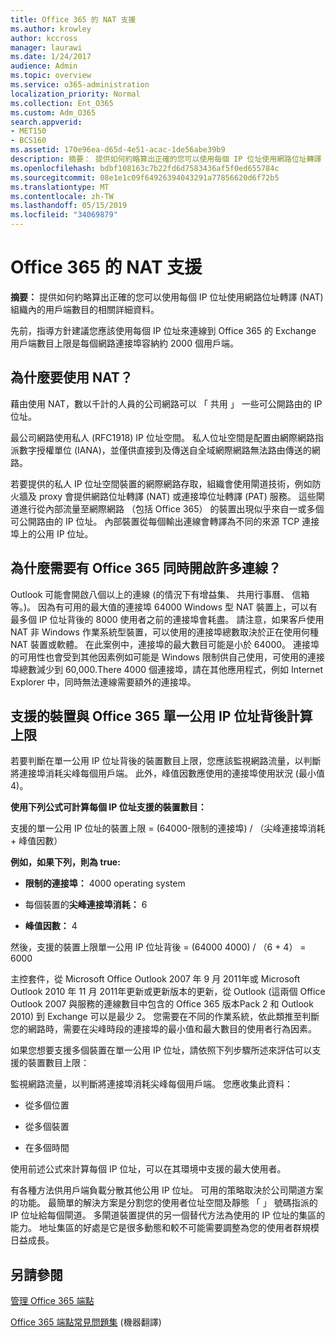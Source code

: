 ```yaml
---
title: Office 365 的 NAT 支援
ms.author: krowley
author: kccross
manager: laurawi
ms.date: 1/24/2017
audience: Admin
ms.topic: overview
ms.service: o365-administration
localization_priority: Normal
ms.collection: Ent_O365
ms.custom: Adm_O365
search.appverid:
- MET150
- BCS160
ms.assetid: 170e96ea-d65d-4e51-acac-1de56abe39b9
description: 摘要： 提供如何約略算出正確的您可以使用每個 IP 位址使用網路位址轉譯 (NAT) 組織內的用戶端數目的相關詳細資料。
ms.openlocfilehash: bdbf108163c7b22fd6d7583436af5f0ed655784c
ms.sourcegitcommit: 08e1e1c09f64926394043291a77856620d6f72b5
ms.translationtype: MT
ms.contentlocale: zh-TW
ms.lasthandoff: 05/15/2019
ms.locfileid: "34069879"
---
```

# <a name="nat-support-with-office-365"></a>Office 365 的 NAT 支援

 **摘要：** 提供如何約略算出正確的您可以使用每個 IP 位址使用網路位址轉譯 (NAT) 組織內的用戶端數目的相關詳細資料。 
  
先前，指導方針建議您應該使用每個 IP 位址來連線到 Office 365 的 Exchange 用戶端數目上限是每個網路連接埠容納約 2000 個用戶端。
  
## <a name="why-use-nat"></a>為什麼要使用 NAT？

藉由使用 NAT，數以千計的人員的公司網路可以 「 共用 」 一些可公開路由的 IP 位址。
  
最公司網路使用私人 (RFC1918) IP 位址空間。 私人位址空間是配置由網際網路指派數字授權單位 (IANA)，並僅供直接到及傳送自全域網際網路無法路由傳送的網路。
  
若要提供的私人 IP 位址空間裝置的網際網路存取，組織會使用閘道技術，例如防火牆及 proxy 會提供網路位址轉譯 (NAT) 或連接埠位址轉譯 (PAT) 服務。 這些閘道進行從內部流量至網際網路 （包括 Office 365） 的裝置出現似乎來自一或多個可公開路由的 IP 位址。 內部裝置從每個輸出連線會轉譯為不同的來源 TCP 連接埠上的公用 IP 位址。 
  
## <a name="why-do-you-need-to-have-so-many-connections-open-to-office-365-at-the-same-time"></a>為什麼需要有 Office 365 同時開啟許多連線？

Outlook 可能會開啟八個以上的連線 (的情況下有增益集、 共用行事曆、 信箱等。)。 因為有可用的最大值的連接埠 64000 Windows 型 NAT 裝置上，可以有最多個 IP 位址背後的 8000 使用者之前的連接埠會耗盡。 請注意，如果客戶使用 NAT 非 Windows 作業系統型裝置，可以使用的連接埠總數取決於正在使用何種 NAT 裝置或軟體。 在此案例中，連接埠的最大數目可能是小於 64000。 連接埠的可用性也會受到其他因素例如可能是 Windows 限制供自己使用，可使用的連接埠總數減少到 60,000.There 4000 個連接埠，請在其他應用程式，例如 Internet Explorer 中，同時無法連線需要額外的連接埠。
  
## <a name="calculating-maximum-supported-devices-behind-a-single-public-ip-address-with-office-365"></a>支援的裝置與 Office 365 單一公用 IP 位址背後計算上限

若要判斷在單一公用 IP 位址背後的裝置數目上限，您應該監視網路流量，以判斷將連接埠消耗尖峰每個用戶端。 此外，峰值因數應使用的連接埠使用狀況 (最小值 4)。 
  
 **使用下列公式可計算每個 IP 位址支援的裝置數目：**
  
支援的單一公用 IP 位址的裝置上限 = (64000-限制的連接埠) / （尖峰連接埠消耗 + 峰值因數）
  
 **例如，如果下列，則為 true:**
  
- **限制的連接埠：** 4000 operating system 
    
- 每個裝置的**尖峰連接埠消耗：** 6 
    
- **峰值因數：** 4 
    
然後，支援的裝置上限單一公用 IP 位址背後 = (64000 4000) / （6 + 4） = 6000
  
主控套件，從 Microsoft Office Outlook 2007 年 9 月 2011年或 Microsoft Outlook 2010 年 11 月 2011年更新或更新版本的更新，從 Outlook (這兩個 Office Outlook 2007 與服務的連線數目中包含的 Office 365 版本Pack 2 和 Outlook 2010) 到 Exchange 可以是最少 2。 您需要在不同的作業系統，依此類推至判斷您的網路時，需要在尖峰時段的連接埠的最小值和最大數目的使用者行為因素。
  
如果您想要支援多個裝置在單一公用 IP 位址，請依照下列步驟所述來評估可以支援的裝置數目上限：
  
監視網路流量，以判斷將連接埠消耗尖峰每個用戶端。 您應收集此資料：
  
- 從多個位置
    
- 從多個裝置
    
- 在多個時間
    
使用前述公式來計算每個 IP 位址，可以在其環境中支援的最大使用者。
  
有各種方法供用戶端負載分散其他公用 IP 位址。 可用的策略取決於公司閘道方案的功能。 最簡單的解決方案是分割您的使用者位址空間及靜態 「 」 號碼指派的 IP 位址給每個閘道。 多閘道裝置提供的另一個替代方法為使用的 IP 位址的集區的能力。 地址集區的好處是它是很多動態和較不可能需要調整為您的使用者群規模日益成長。
  
## <a name="see-also"></a>另請參閱

[管理 Office 365 端點](https://support.office.com/article/99cab9d4-ef59-4207-9f2b-3728eb46bf9a)
  
[Office 365 端點常見問題集](https://support.office.com/article/d4088321-1c89-4b96-9c99-54c75cae2e6d) (機器翻譯)

